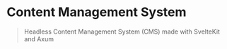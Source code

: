 # Content Management System

> Headless Content Management System (CMS) made with SvelteKit and Axum
